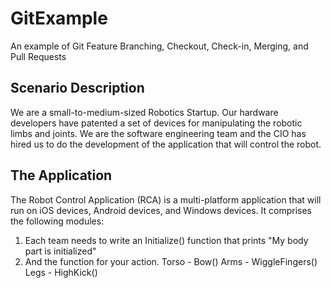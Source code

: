 # GitExample

An example of Git Feature Branching, Checkout, Check-in, Merging, and Pull Requests

## Scenario Description

We are a small-to-medium-sized Robotics Startup. Our hardware developers have patented a set of devices for manipulating the robotic limbs and joints. We are the software engineering team and the CIO has hired us to do the development of the application that will control the robot. 

## The Application

The Robot Control Application (RCA) is a multi-platform application that will run on iOS devices, Android devices, and Windows devices. It comprises the following modules:

1) Each team needs to write an Initialize() function that prints "My body part is initialized"
2) And the function for your action. Torso - Bow()  Arms - WiggleFingers()  Legs - HighKick()
